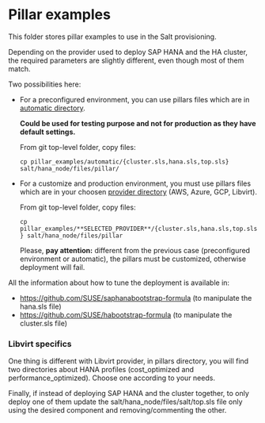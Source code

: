 # Pillar examples
This folder stores pillar examples to use in the Salt provisioning.

Depending on the provider used to deploy SAP HANA and the HA cluster,
the required parameters are slightly different, even though most of them
match.

Two possibilities here:

  - For a preconfigured environment, you can use pillars files which are in [automatic directory](./automatic).

      **Could be used for testing purpose and not for production as they have default settings.**

      From git top-level folder, copy files:

      `cp pillar_examples/automatic/{cluster.sls,hana.sls,top.sls} salt/hana_node/files/pillar/`

  - For a customize and production environment, you must use pillars files which are in your choosen [provider directory](../pillar_examples) (AWS, Azure, GCP, Libvirt).

      From git top-level folder, copy files:

      `cp pillar_examples/**SELECTED_PROVIDER**/{cluster.sls,hana.sls,top.sls} salt/hana_node/files/pillar`

      Please, **pay attention:** different from the previous case (preconfigured environment or automatic), the pillars must be customized, otherwise deployment will fail.

All the information about how to tune the deployment is available in:
- https://github.com/SUSE/saphanabootstrap-formula (to manipulate the hana.sls file)
- https://github.com/SUSE/habootstrap-formula (to manipulate the cluster.sls file)

### Libvirt specifics

One thing is different with Libvirt provider, in pillars directory, you will find two directories about HANA profiles (cost_optimized and performance_optimized).
Choose one according to your needs.

Finally, if instead of deploying SAP HANA and the cluster together, to only
deploy one of them update the salt/hana_node/files/salt/top.sls file only using
the desired component and removing/commenting the other.

